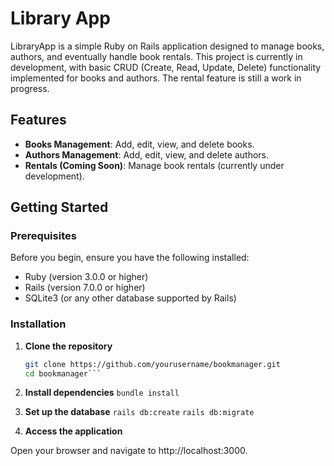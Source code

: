 # Library App

LibraryApp is a simple Ruby on Rails application designed to manage books, authors, and eventually handle book rentals. This project is currently in development, with basic CRUD (Create, Read, Update, Delete) functionality implemented for books and authors. The rental feature is still a work in progress.

## Features

- **Books Management**: Add, edit, view, and delete books.
- **Authors Management**: Add, edit, view, and delete authors.
- **Rentals (Coming Soon)**: Manage book rentals (currently under development).

## Getting Started

### Prerequisites

Before you begin, ensure you have the following installed:

- Ruby (version 3.0.0 or higher)
- Rails (version 7.0.0 or higher)
- SQLite3 (or any other database supported by Rails)

### Installation

1. **Clone the repository**

   ```bash
   git clone https://github.com/yourusername/bookmanager.git
   cd bookmanager```
   
2. **Install dependencies**
   ```bundle install```

3. **Set up the database**
   ```rails db:create```
   ```rails db:migrate```
5. **Access the application**

Open your browser and navigate to http://localhost:3000.
